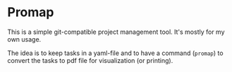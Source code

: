 # Promap

This is a simple git-compatible project management tool. It's mostly for my own usage.

The idea is to keep tasks in a yaml-file and to have a command (`promap`) to convert the tasks to pdf file for visualization (or printing).
